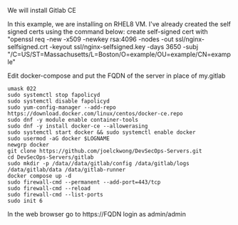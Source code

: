 We will install Gitlab CE

In this example, we are installing on RHEL8 VM. I've already created the self signed certs using the command below: create self-signed cert with "openssl req -new -x509 -newkey rsa:4096 -nodes -out ssl/nginx-selfsigned.crt -keyout ssl/nginx-selfsigned.key -days 3650 -subj "/C=US/ST=Massachusetts/L=Boston/O=example/OU=example/CN=example"

Edit docker-compose and put the FQDN of the server in place of my.gitlab
```
umask 022
sudo systemctl stop fapolicyd
sudo systemctl disable fapolicyd
sudo yum-config-manager --add-repo https://download.docker.com/linux/centos/docker-ce.repo
sudo dnf -y module enable container-tools
sudo dnf -y install docker-ce --allowerasing
sudo systemctl start docker && sudo systemctl enable docker
sudo usermod -aG docker $LOGNAME
newgrp docker
git clone https://github.com/joelckwong/DevSecOps-Servers.git
cd DevSecOps-Servers/gitlab
sudo mkdir -p /data//data/gitlab/config /data/gitlab/logs /data/gitlab/data /data/gitlab-runner
docker compose up -d
sudo firewall-cmd --permanent --add-port=443/tcp
sudo firewall-cmd --reload
sudo firewall-cmd --list-ports
sudo init 6
```
In the web browser go to https://FQDN
login as admin/admin
